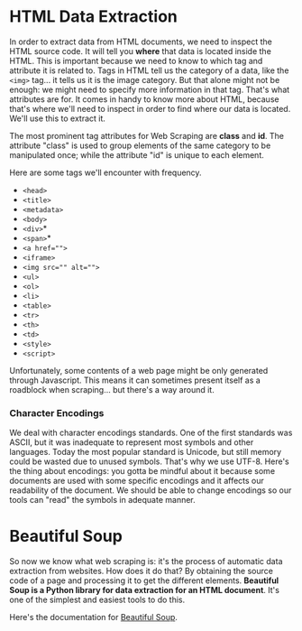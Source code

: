 # HTML Data Extraction

In order to extract data from HTML documents, we need to inspect the HTML source code. It will tell you **where** that data is located inside the HTML. This is important because we need to know to which tag and attribute it is related to. Tags in HTML tell us the category of a data, like the `<img>` tag... it tells us it is the image category. But that alone might not be enough: we might need to specify more information in that tag. That's what attributes are for. It comes in handy to know more about HTML, because that's where we'll need to inspect in order to find where our data is located. We'll use this to extract it.

The most prominent tag attributes for Web Scraping are **class** and **id**. The attribute "class" is used to group elements of the same category to be manipulated once; while the attribute "id" is unique to each element.

Here are some tags we'll encounter with frequency.

* `<head>`
* `<title>`
* `<metadata>`
* `<body>`
* `<div>`*
* `<span>`*
* `<a href="">`
* `<iframe>`
* `<img src="" alt="">`
* `<ul>`
* `<ol>`
* `<li>`
* `<table>`
* `<tr>`
* `<th>`
* `<td>`
* `<style>`
* `<script>`

Unfortunately, some contents of a web page might be only generated through Javascript. This means it can sometimes present itself as a roadblock when scraping... but there's a way around it.

### Character Encodings

We deal with character encodings standards. One of the first standards was ASCII, but it was inadequate to represent most symbols and other languages. Today the most popular standard is Unicode, but still memory could be wasted due to unused symbols. That's why we use UTF-8. Here's the thing about encodings: you gotta be mindful about it because some documents are used with some specific encodings and it affects our readability of the document. We should be able to change encodings so our tools can "read" the symbols in adequate manner.

# Beautiful Soup

So now we know what web scraping is: it's the process of automatic data extraction from websites. How does it do that? By obtaining the source code of a page and processing it to get the different elements. **Beautiful Soup is a Python library for data extraction for an HTML document**. It's one of the simplest and easiest tools to do this.

Here's the documentation for [Beautiful Soup](https://www.crummy.com/software/BeautifulSoup/bs4/doc/).
